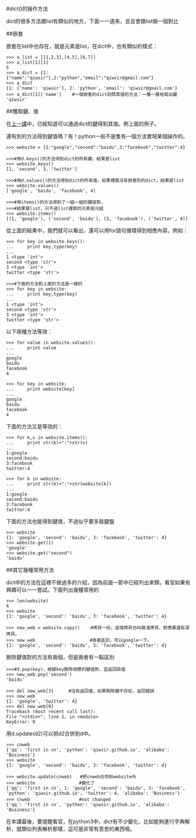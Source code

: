 #dict()的操作方法

dict的很多方法跟list有類似的地方，下面一一道來，並且會跟list做一個對比

##嵌套

嵌套在list中也存在，就是元素是list，在dict中，也有類似的樣式：

    >>> a_list = [[1,2,3],[4,5],[6,7]]
    >>> a_list[1][1]
    5
    >>> a_dict = {1:{"name":"qiwsir"},2:"python","email":"qiwsir@gmail.com"}
    >>> a_dict
    {1: {'name': 'qiwsir'}, 2: 'python', 'email': 'qiwsir@gmail.com'}
    >>> a_dict[1]['name']    #一個嵌套的dict訪問其值的方法：一層一層地寫出鍵
    'qiwsir'

##獲取鍵、值

在[上一講](./120.md)中，已經知道可以通過dict的鍵得到其值。例上面的例子。

還有別的方法得到鍵值嗎？有！python一般不是隻有一個方法實現某個操作的。

    >>> website = {1:"google","second":"baidu",3:"facebook","twitter":4}

    >>>#用d.keys()的方法得到dict的所有鍵，結果是list
    >>> website.keys()
    [1, 'second', 3, 'twitter']

    >>>#用d.values()的方法得到dict的所有值，如果裡面沒有嵌套別的dict，結果是list
    >>> website.values()
    ['google', 'baidu', 'facebook', 4]

    >>>#用items()的方法得到了一組一組的鍵值對，
    >>>#結果是list，只不過list裡面的元素是元組
    >>> website.items()
    [(1, 'google'), ('second', 'baidu'), (3, 'facebook'), ('twitter', 4)]

從上面的結果中，我們就可以看出，還可以用for語句循環得到相應內容。例如：

    >>> for key in website.keys():
    ...     print key,type(key)
    ...
    1 <type 'int'>
    second <type 'str'>
    3 <type 'int'>
    twitter <type 'str'>

    >>>#下面的方法和上面的方法是一樣的
    >>> for key in website:
    ...     print key,type(key)
    ...
    1 <type 'int'>
    second <type 'str'>
    3 <type 'int'>
    twitter <type 'str'>

以下兩種方法等效：

    >>> for value in website.values():
    ...     print value
    ...
    google
    baidu
    facebook
    4

    >>> for key in website:
    ...     print website[key]
    ...
    google
    baidu
    facebook
    4

下面的方法又是等效的：

    >>> for k,v in website.items():
    ...     print str(k)+":"+str(v)
    ...
    1:google
    second:baidu
    3:facebook
    twitter:4

    >>> for k in website:
    ...     print str(k)+":"+str(website[k])
    ...
    1:google
    second:baidu
    3:facebook
    twitter:4

下面的方法也能得到鍵值，不過似乎要多敲鍵盤

    >>> website
    {1: 'google', 'second': 'baidu', 3: 'facebook', 'twitter': 4}
    >>> website.get(1)
    'google'
    >>> website.get("second")
    'baidu'

##其它幾種常用方法

dict中的方法在這裡不做過多的介紹，因為前面一節中已經列出來類，看官如果有興趣可以一一嘗試。下面列出幾種常用的

    >>> len(website)
    4
    >>> website
    {1: 'google', 'second': 'baidu', 3: 'facebook', 'twitter': 4}

    >>> new_web = website.copy()    #拷貝一份，這個拷貝也叫做淺拷貝，對應著還有深拷貝。
    >>> new_web　                   #兩者區別，可以google一下。
    {1: 'google', 'second': 'baidu', 3: 'facebook', 'twitter': 4}

刪除鍵值對的方法有兩個，但是兩者有一點區別

    >>>#d.pop(key)，根據key刪除相應的鍵值對，並返回該值
    >>> new_web.pop('second')
    'baidu'

    >>> del new_web[3]　    #沒有返回值，如果刪除鍵不存在，返回錯誤
    >>> new_web
    {1: 'google', 'twitter': 4}
    >>> del new_web[9]
    Traceback (most recent call last):
    File "<stdin>", line 1, in <module>
    KeyError: 9

用d.update(d2)可以把d2合併到d中。

    >>> cnweb
    {'qq': 'first in cn', 'python': 'qiwsir.github.io', 'alibaba': 'Business'}
    >>> website
    {1: 'google', 'second': 'baidu', 3: 'facebook', 'twitter': 4}

    >>> website.update(cnweb)   #把cnweb合併到website內
    >>> website　               #變化了
    {'qq': 'first in cn', 1: 'google', 'second': 'baidu', 3: 'facebook', 'python': 'qiwsir.github.io', 'twitter': 4, 'alibaba': 'Business'}
    >>> cnweb　                 #not changed
    {'qq': 'first in cn', 'python': 'qiwsir.github.io', 'alibaba': 'Business'}

在本講最後，要提醒看官，在python3中，dict有不少變化，比如能夠進行字典解析，就類似列表解析那樣，這可是非常有意思的東西哦。
